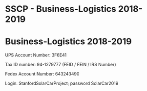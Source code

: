 # SSCP - Business-Logistics 2018-2019

# Business-Logistics 2018-2019

UPS Account Number: 3F6E41

Tax ID number: 94-1279777 (FEID / FEIN / IRS Number)

Fedex Account Number: 643243490

Login: StanfordSolarCarProject; password SolarCar2019

